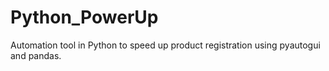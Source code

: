 # Python_PowerUp
Automation tool in Python to speed up product registration using pyautogui and pandas.
